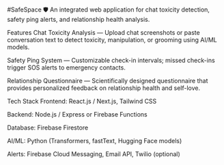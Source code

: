 #SafeSpace 🛡️
An integrated web application for chat toxicity detection, safety ping alerts, and relationship health analysis.

 Features
Chat Toxicity Analysis — Upload chat screenshots or paste conversation text to detect toxicity, manipulation, or grooming using AI/ML models.

Safety Ping System — Customizable check-in intervals; missed check-ins trigger SOS alerts to emergency contacts.

Relationship Questionnaire — Scientifically designed questionnaire that provides personalized feedback on relationship health and self-love.

 Tech Stack
Frontend: React.js / Next.js, Tailwind CSS

Backend: Node.js / Express or Firebase Functions

Database: Firebase Firestore

AI/ML: Python (Transformers, fastText, Hugging Face models)

Alerts: Firebase Cloud Messaging, Email API, Twilio (optional)
